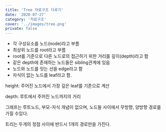 ```yaml
---
title: 'Tree 자료구조 다루기'
date: '2020-07-27'
category: '자료구조'
cover: '../images/tree.png'
private: false
---
```


- 각 구성요소를 노드(node)라고 부름
- 최상위 노드를 root라고 부름
- root를 기준으로 다른 노드로의 접근하기 위한 거리를 깊이(depth)라고 함
- 같은 depth에 존재하는 노드들은 sibling관계에 있음
- 노드와 노드를 잇는 선을 edge라고 함
- 자식이 없는 노드를 leaf라고 함.

height: 주어진 노드에서 가장 깊은 leaf를 기준으로 계산

depth: 루트에서 주어진 노드까지의 거리

그래프는 루트노드, 부모-자식 개념이 없으며, 노드들 사이에서 무방향, 양방향 경로를 가질 수있다.

트리는 두개의 정점 사이에 반드시 1개의 경로만을 가진다.
